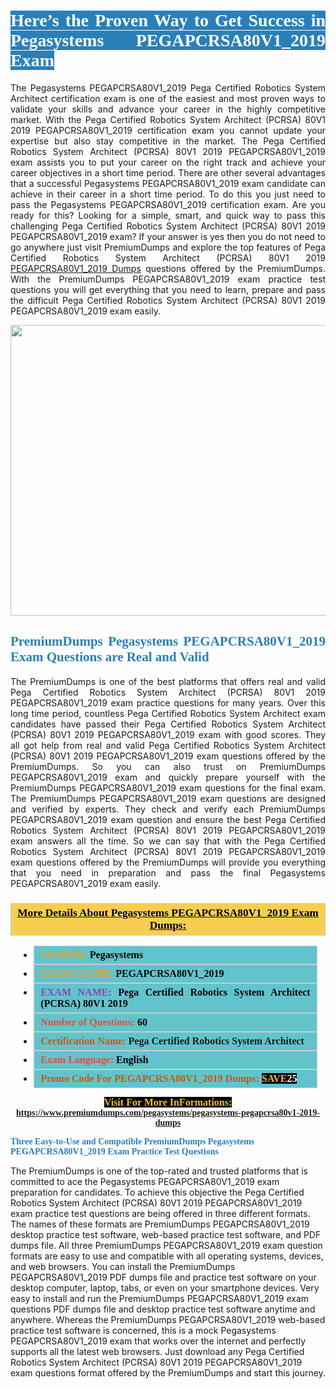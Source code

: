 <h1 style="text-align: justify;"><span style="color:#ffffff;"><span style="font-family:Georgia,serif;"><strong><span style="background-color:#2980b9;">Here’s the Proven Way to Get Success in Pegasystems PEGAPCRSA80V1_2019 Exam</span></strong></span></span></h1>

<p style="text-align: justify;">The Pegasystems PEGAPCRSA80V1_2019 Pega Certified Robotics System Architect certification exam is one of the easiest and most proven ways to validate your skills and advance your career in the highly competitive market. With the Pega Certified Robotics System Architect (PCRSA) 80V1 2019 PEGAPCRSA80V1_2019 certification exam you cannot update your expertise but also stay competitive in the market. The Pega Certified Robotics System Architect (PCRSA) 80V1 2019 PEGAPCRSA80V1_2019 exam assists you to put your career on the right track and achieve your career objectives in a short time period. There are other several advantages that a successful Pegasystems PEGAPCRSA80V1_2019 exam candidate can achieve in their career in a short time period. To do this you just need to pass the Pegasystems PEGAPCRSA80V1_2019 certification exam. Are you ready for this? Looking for a simple, smart, and quick way to pass this challenging Pega Certified Robotics System Architect (PCRSA) 80V1 2019 PEGAPCRSA80V1_2019 exam? If your answer is yes then you do not need to go anywhere just visit PremiumDumps and explore the top features of Pega Certified Robotics System Architect (PCRSA) 80V1 2019 <a href="https://www.premiumdumps.com/pegasystems/pegasystems-pegapcrsa80v1-2019-dumps">PEGAPCRSA80V1_2019 Dumps</a> questions offered by the PremiumDumps. With the PremiumDumps PEGAPCRSA80V1_2019 exam practice test questions you will get everything that you need to learn, prepare and pass the difficult Pega Certified Robotics System Architect (PCRSA) 80V1 2019 PEGAPCRSA80V1_2019 exam easily.</p>

<p style="text-align: center;"><a href="https://www.premiumdumps.com/pegasystems/pegasystems-pegapcrsa80v1-2019-dumps"><img alt="" src="https://i.imgur.com/KJGzbJ2.jpeg" style="width: 700px; height: 465px;" /></a></p>

<h2 style="text-align: justify;"><span style="color:#2980b9;"><span style="font-family:Georgia,serif;"><strong>PremiumDumps Pegasystems PEGAPCRSA80V1_2019 Exam Questions are Real and Valid</strong></span></span></h2>

<p style="text-align: justify;">The PremiumDumps is one of the best platforms that offers real and valid Pega Certified Robotics System Architect (PCRSA) 80V1 2019 PEGAPCRSA80V1_2019 exam practice questions for many years. Over this long time period, countless Pega Certified Robotics System Architect exam candidates have passed their Pega Certified Robotics System Architect (PCRSA) 80V1 2019 PEGAPCRSA80V1_2019 exam with good scores. They all got help from real and valid Pega Certified Robotics System Architect (PCRSA) 80V1 2019 PEGAPCRSA80V1_2019 exam questions offered by the PremiumDumps. So you can also trust on PremiumDumps PEGAPCRSA80V1_2019 exam and quickly prepare yourself with the PremiumDumps PEGAPCRSA80V1_2019 exam questions for the final exam. The PremiumDumps PEGAPCRSA80V1_2019 exam questions are designed and verified by experts. They check and verify each PremiumDumps PEGAPCRSA80V1_2019 exam question and ensure the best Pega Certified Robotics System Architect (PCRSA) 80V1 2019 PEGAPCRSA80V1_2019 exam answers all the time. So we can say that with the Pega Certified Robotics System Architect (PCRSA) 80V1 2019 PEGAPCRSA80V1_2019 exam questions offered by the PremiumDumps will provide you everything that you need in preparation and pass the final Pegasystems PEGAPCRSA80V1_2019 exam easily.</p>

<h3 style="background: #f7ce50; border: 1px solid rgb(204, 204, 204); padding: 5px 10px; text-align: center;"><span style="font-family:Georgia,serif;"><u><u><span style="color:#000000;"><span style="font-size:11pt"><span style="line-height:normal"><b><span style="font-size:13.0pt"><span cambria="">More Details About Pegasystems PEGAPCRSA80V1_2019 Exam Dumps:</span></span></b></span></span></span></u></u></span></h3>

<ul>
	<li style="margin:0cm 10pt">
	<div style="background:#61c4cd; border: 1px solid rgb(204, 204, 204); padding: 5px 10px; text-align: justify;"><span style="font-family:Georgia,serif;"><span style="font-size:11pt"><span style="line-height:normal"><b><span style="font-size:12.0pt"><span new="" roman="" times=""><span style="color:#f39c12;">VENDOR:</span> <span style="color:#000000;">Pegasystems</span></span></span></b></span></span></span></div>
	</li>
	<li style="margin:0cm 10pt">
	<div style="background: #61c4cd; border: 1px solid rgb(204, 204, 204); padding: 5px 10px; text-align: justify;"><span style="font-family:Georgia,serif;"><span style="font-size:11pt"><span style="line-height:normal"><b><span style="font-size:12.0pt"><span new="" roman="" times=""><span style="color:#f39c12;">EXAM CCODE:</span> <span style="color:#000000;">PEGAPCRSA80V1_2019</span></span></span></b></span></span></span></div>
	</li>
	<li style="margin:0cm 10pt">
	<div style="background: #61c4cd; border: 1px solid rgb(204, 204, 204); padding: 5px 10px; text-align: justify;"><span style="font-family:Georgia,serif;"><span style="font-size:11pt"><span style="line-height:normal"><b><span style="font-size:12.0pt"><span new="" roman="" times=""><span style="color:#8e44ad;">EXAM NAME:</span> <span style="color:#000000;">Pega Certified Robotics System Architect (PCRSA) 80V1 2019</span></span></span></b></span></span></span></div>
	</li>
	<li style="margin:0cm 10pt">
	<div style="background: #61c4cd; border: 1px solid rgb(204, 204, 204); padding: 5px 10px;"><span style="font-family:Georgia,serif;"><span style="font-size:11pt"><span style="line-height:normal"><b><span style="font-size:12.0pt"><span new="" roman="" times=""><span style="color:#e74c3c;">Number of Questions:</span><span style="color:#000000;"><span style="color:#f1c40f;"> </span>60</span></span></span></b></span></span></span></div>
	</li>
	<li style="margin:0cm 10pt">
	<div style="background: #61c4cd; border: 1px solid rgb(204, 204, 204); padding: 5px 10px; text-align: justify;"><span style="font-family:Georgia,serif;"><span style="font-size:11pt"><span style="line-height:normal"><b><span style="font-size:12.0pt"><span new="" roman="" times=""><span style="color:#d35400;">Certification Name:</span> Pega Certified Robotics System Architect</span></span></b></span></span></span></div>
	</li>
	<li style="margin:0cm 10pt">
	<div style="background: #61c4cd; border: 1px solid rgb(204, 204, 204); padding: 5px 10px; text-align: justify;"><span style="font-family:Georgia,serif;"><span style="font-size:11pt"><span style="line-height:normal"><b><span style="font-size:12.0pt"><span new="" roman="" times=""><span style="color:#e74c3c;">Exam Language:</span> <span style="color:#000000;">English</span></span></span></b></span></span></span></div>
	</li>
	<li style="margin:0cm 10pt">
	<div style="background: #61c4cd; border: 1px solid rgb(204, 204, 204); padding: 5px 10px;"><span style="font-family:Georgia,serif;"><span style="font-size:11pt"><span style="line-height:normal"><b><span style="font-size:12.0pt"><span new="" roman="" times=""><span style="color:#d35400;">Promo Code For PEGAPCRSA80V1_2019 Dumps:</span><span style="color:#f1c40f;"> <span style="background-color:#000000;">SAVE</span></span><span style="color:#ffffff;"><span style="background-color:#000000;">25</span></span></span></span></b></span></span></span></div>
	</li>
</ul>

<p style="text-align: center;"><span style="font-family:Georgia,serif;"><strong><span style="font-size:16px;"><span style="color:#f1c40f;"><span style="background-color:#000000;">Visit For More InFormations:</span></span></span> <a href="https://www.premiumdumps.com/pegasystems/pegasystems-pegapcrsa80v1-2019-dumps">https://www.premiumdumps.com/pegasystems/pegasystems-pegapcrsa80v1-2019-dumps</a></strong></span></p>

<p><span style="color:#2980b9;"><span style="font-family:Georgia,serif;"><strong><strong><strong>Three Easy-to-Use and Compatible PremiumDumps Pegasystems PEGAPCRSA80V1_2019 Exam Practice Test Questions</strong></strong></strong></span></span></p>

<p>The PremiumDumps is one of the top-rated and trusted platforms that is committed to ace the Pegasystems PEGAPCRSA80V1_2019 exam preparation for candidates. To achieve this objective the Pega Certified Robotics System Architect (PCRSA) 80V1 2019 PEGAPCRSA80V1_2019 exam practice test questions are being offered in three different formats. The names of these formats are PremiumDumps PEGAPCRSA80V1_2019 desktop practice test software, web-based practice test software, and PDF dumps file. All three PremiumDumps PEGAPCRSA80V1_2019 exam question formats are easy to use and compatible with all operating systems, devices, and web browsers. You can install the PremiumDumps PEGAPCRSA80V1_2019 PDF dumps file and practice test software on your desktop computer, laptop, tabs, or even on your smartphone devices. Very easy to install and run the PremiumDumps PEGAPCRSA80V1_2019 exam questions PDF dumps file and desktop practice test software anytime and anywhere. Whereas the PremiumDumps PEGAPCRSA80V1_2019 web-based practice test software is concerned, this is a mock Pegasystems PEGAPCRSA80V1_2019 exam that works over the internet and perfectly supports all the latest web browsers. Just download any Pega Certified Robotics System Architect (PCRSA) 80V1 2019 PEGAPCRSA80V1_2019 exam questions format offered by the PremiumDumps and start this journey.</p>
